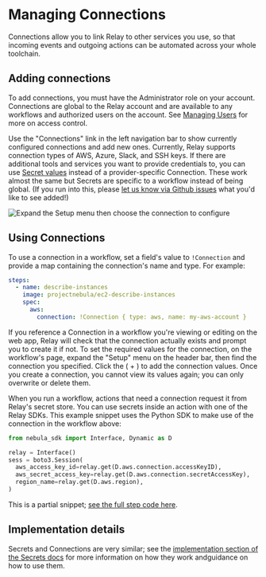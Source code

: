 # Managing Connections

Connections allow you to link Relay to other services you use, so that incoming events and outgoing actions can be automated across your whole toolchain.

## Adding connections

To add connections, you must have the Administrator role on your account. Connections are global to the Relay account and are available to any workflows and authorized users on the account. See [Managing Users](../managing-users.md) for more on access control.

Use the "Connections" link in the left navigation bar to show currently configured connections and add new ones. Currently, Relay supports connection types of AWS, Azure, Slack, and SSH keys. If there are additional tools and services you want to provide credentials to, you can use [Secret values](adding-secrets.md) instead of a provider-specific Connection. These work almost the same but Secrets are specific to a workflow instead of being global. (If you run into this, please [let us know via Github issues](https://github.com/puppetlabs/relay/issues/new/choose) what you'd like to see added!)

![Expand the Setup menu then choose the connection to configure](../images/adding-connections.gif)

## Using Connections

To use a connection in a workflow, set a field's value to `!Connection` and provide a map containing the connection's name and type. For example:

```yaml
steps:
  - name: describe-instances
    image: projectnebula/ec2-describe-instances
    spec:
      aws:
        connection: !Connection { type: aws, name: my-aws-account }
```

If you reference a Connection in a workflow you're viewing or editing on the web app, Relay will check that the connection actually exists and prompt you to create it if not. To set the required values for the connection, on the workflow's page, expand the "Setup" menu on the header bar, then find the connection you specified. Click the ( + ) to add the connection values. Once you create a connection, you cannot view its values again; you can only overwrite or delete them.

When you run a workflow, actions that need a connection request it from Relay's secret store. You can use secrets inside an action with one of the Relay SDKs. This example snippet uses the Python SDK to make use of the connection in the workflow above:

```python
from nebula_sdk import Interface, Dynamic as D

relay = Interface()
sess = boto3.Session(
  aws_access_key_id=relay.get(D.aws.connection.accessKeyID),
  aws_secret_access_key=relay.get(D.aws.connection.secretAccessKey),
  region_name=relay.get(D.aws.region),
)
```
This is a partial snippet; [see the full step code here](https://github.com/relay-integrations/aws-ec2/blob/master/actions/steps/ec2-describe-instances/step.py).

## Implementation details

Secrets and Connections are very similar; see the [implementation section of the Secrets docs](about-secrets.md#Implementation) for more information on how they work andguidance on how to use them.